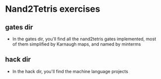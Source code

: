 # Nand2Tetris exercises
## gates dir
* In the gates dir, you'll find all the nand2tetris gates implemented, most of them simplified by Karnaugh maps, and named by minterms

## hack dir
* In the hack dir, you'll find the machine language projects
